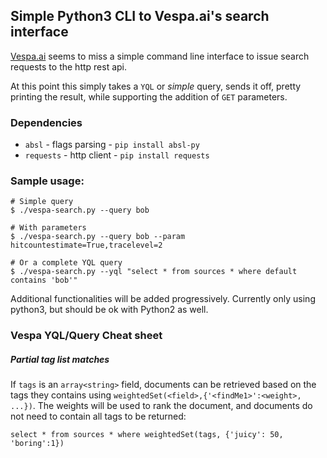 
## Simple Python3 CLI to Vespa.ai's search interface

[Vespa.ai](http://vespa.ai/) seems to miss a simple command line interface to issue search requests to the http rest api.

At this point this simply takes a `YQL` or *simple* query, sends it off, pretty printing the result, while supporting the addition of `GET` parameters.

### Dependencies
 - `absl` - flags parsing - `pip install absl-py`
 - `requests` - http client - `pip install requests`

### Sample usage:
	
	# Simple query
	$ ./vespa-search.py --query bob
	
	# With parameters
	$ ./vespa-search.py --query bob --param hitcountestimate=True,tracelevel=2
	
	# Or a complete YQL query
	$ ./vespa-search.py --yql "select * from sources * where default contains 'bob'"

Additional functionalities will be added progressively. Currently only using python3, but should be ok with Python2 as well.

### Vespa YQL/Query Cheat sheet

##### Partial tag list matches

If `tags` is an `array<string>` field, documents can be retrieved based on the tags they contains using `weightedSet(<field>,{'<findMe1>':<weight>, ...})`. The weights will be used to rank the document, and documents do not need to contain all tags to be returned:
    
    select * from sources * where weightedSet(tags, {'juicy': 50, 'boring':1})